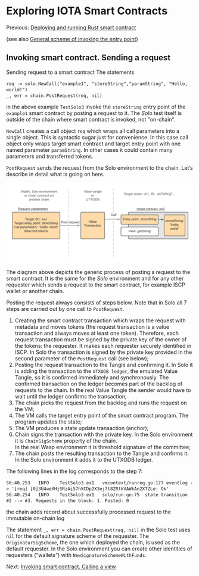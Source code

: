 # Exploring IOTA Smart Contracts

Previous: [Deploying and running Rust smart contract](5.md#panic-exception-handling)

(see also [General scheme of invoking the entry point](invoking.md))

## Invoking smart contract. Sending a request

Sending request to a smart contract
The statements
```
req := solo.NewCall("example1", "storeString","paramString", "Hello, world!")
_, err = chain.PostRequest(req, nil)
```
in the above example `TestSolo3` invoke the `storeString` entry point of the `example1` smart contract 
by posting a request to it. 
The _Solo_ test itself is outside of the chain where smart contract is invoked, not "on-chain".
 
`NewCall` creates a call object `req` which wraps all call parameters into a single object. This is syntactic sugar 
just for convenience. In this case call object only wraps target smart contract and target entry point with one 
named parameter `paramString`. In other cases it could contain many parameters and transferred tokens. 

`PostRequest` sends the request from the Solo environment to the chain. Let’s describe in detail what is going on here.

![](send_request.png)

The diagram above depicts the generic process of posting a request to the smart contract. 
It is the same for the _Solo_ environment and for any other requester which sends a request to 
the smart contract, for example ISCP wallet or another chain.
 
Posting the request always consists of steps below. 
Note that in Solo all 7 steps are carried out by one call to `PostRequest`.

1. Creating the smart contract transaction which wraps the request with 
metadata and moves tokens (the request transaction is a value transaction and always moves at least one token). 
Therefore, each request transaction must be signed by the private key of the owner of the tokens: 
the requester. It makes each requester securely identified in ISCP. 
In Solo the transaction is signed by the private key provided in the second parameter of the 
`PostRequest` call (see below);
2. Posting the request transaction to the Tangle and confirming it. 
In Solo it is adding the transaction to the `UTXODB ledger`, the emulated Value Tangle, 
so it is confirmed immediately and synchronously. 
The confirmed transaction on the ledger becomes part of the backlog of requests to the chain. 
In the real Value Tangle the sender would have to wait until the ledger confirms the transaction;
3. The chain picks the request from the backlog and runs the request on the VM;
4. The VM calls the target entry point of the smart contract program. The program updates the state;
5. The VM produces a state update transaction (anchor); 
6. Chain signs the transaction with the private key. In the Solo environment it is `ChainSigScheme` property of the chain.  
In the real Wasp environment it is threshold signature of the committee;
7. The chain posts the resulting transaction to the Tangle and confirms it. 
In the Solo environment it adds it to the UTXODB ledger. 

The following lines in the log corresponds to the step 7:
```
56:40.253	INFO	TestSolo3.ex1	vmcontext/runreq.go:177	eventlog -> '[req] [0]3U4weXHjSRzAi57hXCDp2X3ej7t8ZRtkVAWkAn2XTZLe: Ok'
56:40.254	INFO	TestSolo3.ex1	solo/run.go:75	state transition #2 --> #3. Requests in the block: 1. Posted: 0
``` 
the chain adds record about successfully processed request to the immutable on-chain log

The statement `_, err = chain.PostRequest(req, nil)` 
in the Solo test uses `nil` for the default signature scheme of the requester. 
The `OriginatorSigScheme`, the one which deployed the chain, is used as the default requester. 
In the Solo environment you can create other identities of requesters (“wallets”) with `NewSignatureSchemeWithFunds`.
   
Next: [Invoking smart contract. Calling a view](7.md)   
